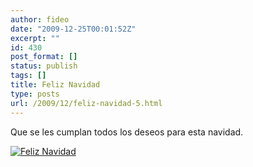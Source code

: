 ```yaml
---
author: fideo
date: "2009-12-25T00:01:52Z"
excerpt: ""
id: 430
post_format: []
status: publish
tags: []
title: Feliz Navidad
type: posts
url: /2009/12/feliz-navidad-5.html
---
```

Que se les cumplan todos los deseos para esta navidad.

[![Feliz Navidad](http://www.fideox.com.ar/wp-content/uploads/2009/12/feliz_navidad-260x300.jpg "feliz_navidad")](http://www.fideox.com.ar/wp-content/uploads/2009/12/feliz_navidad.jpg)
